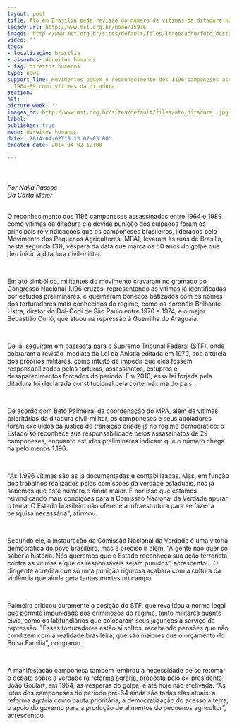 ```yaml
---
layout: post
title: Ato em Brasília pede revisão do número de vítimas da ditadura no campo
legacy_url: http://www.mst.org.br/node/15916
images: http://www.mst.org.br/sites/default/files/imagecache/foto_destaque/ato_ditadura!.jpg
video: ''
tags:
- localização: brasília
- assuntos: direitos humanos
- tag: direitos humanos
type: news
support_line: Movimentos pedem o reconhecimento dos 1196 camponeses assassinados entre
  1964-89 como vítimas da ditadura.
section: 
hat: ''
picture_week: ''
images_hd: http://www.mst.org.br/sites/default/files/ato_ditadura!.jpg
label: 
published: true
menu: direitos humanos
date: '2014-04-02T10:13:07-03:00'
created_date: 2014-04-02 12:00

---
```

<p><img style="margin: 10px;" src="http://www.mst.org.br/sites/default/files/ato_ditadura.jpg" alt="">&nbsp;&nbsp;</p><p><em>Por Najla Passos<br>Da Carta Maior</em></p><p><br>O reconhecimento dos 1196 camponeses assassinados entre 1964 e 1989 como vítimas da ditadura e a devida punição dos culpados foram as principais reivindicações que os camponeses brasileiros, liderados pelo Movimento dos Pequenos Agricultores (MPA), levaram às ruas de Brasília, nesta segunda (31), véspera da data que marca os 50 anos do golpe que deu início à ditadura civil-militar.</p><p>&nbsp;</p><p>Em ato simbólico, militantes do movimento cravaram no gramado do Congresso Nacional 1.196 cruzes, representando as vítimas já identificadas por estudos preliminares, e queimaram bonecos batizados com os nomes dos torturadores mais conhecidos do regime, como os coronéis Brilhante Ustra, diretor do Doi-Codi de São Paulo entre 1970 e 1974, e o major Sebastião Curió, que atuou na repressão à Guerrilha do Araguaia.</p><p>&nbsp;</p><p>De lá, seguiram em passeata para o Supremo Tribunal Federal (STF), onde cobraram a revisão imediata da Lei da Anistia editada em 1979, sob a tutela dos próprios militares, como intuito de impedir que eles fossem responsabilizados pelas torturas, assassinatos, estupros e desaparecimentos forçados do período. Em 2010, essa lei forjada pela ditadura foi declarada constitucional pela corte máxima do país.</p><p>&nbsp;</p><p>De acordo com Beto Palmeira, da coordenação do MPA, além de vítimas prioritárias da ditadura civil-militar, os camponeses e seus apoiadores foram excluídos da justiça de transição criada já no regime democrático: o Estado só reconhece sua responsabilidade pelos assassinatos de 29 camponeses, enquanto estudos preliminares indicam que o número chega há pelo menos 1.196.</p><p>&nbsp;</p><p>"As 1.996 vítimas são as já documentadas e contabilizadas. Mas, em função dos trabalhos realizados pelas comissões da verdade estaduais, nós já sabemos que este número é ainda maior. É por isso que estamos reivindicando mais condições para a Comissão Nacional da Verdade apurar o tema. O Estado brasileiro não oferece a infraestrutura para se fazer a pesquisa necessária", afirmou.</p><p>&nbsp;</p><p>Segundo ele, a instauração da Comissão Nacional da Verdade é uma vitória democrática do povo brasileiro, mas é preciso ir além. “A gente não quer só saber a história. Nós queremos que o Estado reconheça sua ação terrorista contra as vítimas e que os responsáveis sejam punidos”, acrescentou. O dirigente acredita que só uma punição rigorosa acabará com a cultura da violência que ainda gera tantas mortes no campo.&nbsp;</p><p>&nbsp;</p><p>Palmeira criticou duramente a posição do STF, que revalidou a norma legal que permite impunidade aos criminosos do regime, tanto militares quanto civis, como os latifundiários que colocaram seus jagunços a serviço da repressão. "Esses torturadores estão aí soltos, recebendo pensões que não condizem com a realidade brasileira, que são maiores que o orçamento do Bolsa Família”, comparou.</p><p>&nbsp;</p><p>A manifestação camponesa também lembrou a necessidade de se retomar o debate sobre a verdadeira reforma agrária, proposta pelo ex-presidente João Goulart, em 1964, às vésperas do golpe, e até hoje não efetivada. “As lutas dos camponeses do período pré-64 ainda são todas elas atuais: a reforma agrária como pauta prioritária, a democratização do acesso à terra, o apoio do governo para a produção de alimentos do pequenos agricultor”, acrescentou.</p>
